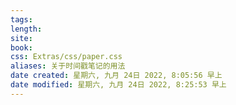 ```yaml
---
tags: 
length: 
site: 
book: 
css: Extras/css/paper.css
aliases: 关于时间戳笔记的用法
date created: 星期六, 九月 24日 2022, 8:05:56 早上
date modified: 星期六, 九月 24日 2022, 8:25:53 早上
---
```



